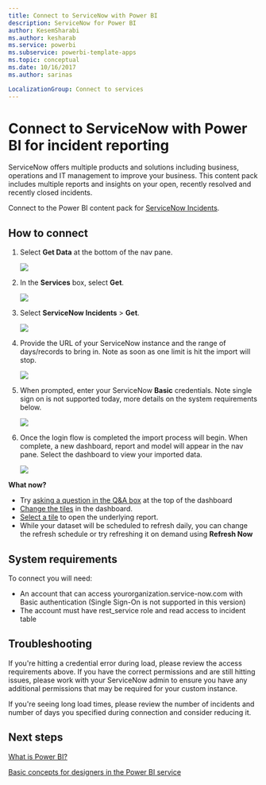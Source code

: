 ```yaml
---
title: Connect to ServiceNow with Power BI
description: ServiceNow for Power BI
author: KesemSharabi
ms.author: kesharab
ms.service: powerbi
ms.subservice: powerbi-template-apps
ms.topic: conceptual
ms.date: 10/16/2017
ms.author: sarinas

LocalizationGroup: Connect to services
---
```

# Connect to ServiceNow with Power BI for incident reporting
ServiceNow offers multiple products and solutions including business, operations and IT management to improve your business. This content pack includes multiple reports and insights on your open, recently resolved and recently closed incidents.  

Connect to the Power BI content pack for [ServiceNow Incidents](https://app.powerbi.com/getdata/services/servicenow).

## How to connect
1. Select **Get Data** at the bottom of the nav pane.
   
   ![](media/service-connect-to-servicenow/pbi_getdata.png) 
2. In the **Services** box, select **Get**.
   
   ![](media/service-connect-to-servicenow/pbi_getservices.png) 
3. Select **ServiceNow Incidents** \> **Get**.
   
   ![](media/service-connect-to-servicenow/connect.png)
4. Provide the URL of your ServiceNow instance and the range of days/records to bring in. Note as soon as one limit is hit the import will stop.
   
   ![](media/service-connect-to-servicenow/params.png)
5. When prompted, enter your ServiceNow **Basic** credentials. Note single sign on is not supported today, more details on the system requirements below.
   
   ![](media/service-connect-to-servicenow/creds.png)
6. Once the login flow is completed the import process will begin. When complete, a new dashboard, report and model will appear in the nav pane. Select the dashboard to view your imported data.
   
    ![](media/service-connect-to-servicenow/dashboard.png)

**What now?**

* Try [asking a question in the Q&A box](consumer/end-user-q-and-a.md) at the top of the dashboard
* [Change the tiles](service-dashboard-edit-tile.md) in the dashboard.
* [Select a tile](consumer/end-user-tiles.md) to open the underlying report.
* While your dataset will be scheduled to refresh daily, you can change the refresh schedule or try refreshing it on demand using **Refresh Now**

## System requirements
To connect you will need:  

* An account that can access yourorganization.service-now.com with Basic authentication (Single Sign-On is not supported in this version)  
* The account must have rest_service role and read access to incident table  

## Troubleshooting
If you're hitting a credential error during load, please review the access requirements above. If you have the correct permissions and are still hitting issues, please work with your ServiceNow admin to ensure you have any additional permissions that may be required for your custom instance.

If you're seeing long load times, please review the number of incidents and number of days you specified during connection and consider reducing it.

## Next steps
[What is Power BI?](fundamentals/power-bi-overview.md)

[Basic concepts for designers in the Power BI service](service-basic-concepts.md)

